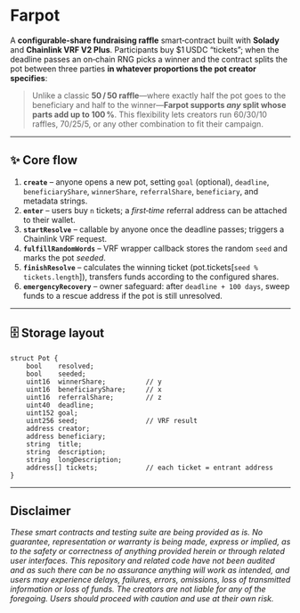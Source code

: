 # Farpot

A **configurable‑share fundraising raffle** smart‑contract built with **Solady** and **Chainlink VRF V2 Plus**. Participants buy \$1 USDC “tickets”; when the deadline passes an on‑chain RNG picks a winner and the contract splits the pot between three parties **in whatever proportions the pot creator specifies**:

> Unlike a classic **50 / 50 raffle**—where exactly half the pot goes to the beneficiary and half to the winner—**Farpot supports *any* split whose parts add up to 100 %**. This flexibility lets creators run 60/30/10 raffles, 70/25/5, or any other combination to fit their campaign.

---

## ✨ Core flow

1. **`create`** – anyone opens a new pot, setting `goal` (optional), `deadline`, `beneficiaryShare`, `winnerShare`, `referralShare`, `beneficiary`, and metadata strings.
2. **`enter`** – users buy `n` tickets; a *first‑time* referral address can be attached to their wallet.
3. **`startResolve`** – callable by anyone once the deadline passes; triggers a Chainlink VRF request.
4. **`fulfillRandomWords`** – VRF wrapper callback stores the random `seed` and marks the pot *seeded*.
5. **`finishResolve`** – calculates the winning ticket (pot.tickets[`seed % tickets.length`]), transfers funds according to the configured shares.
6. **`emergencyRecovery`** – owner safeguard: after `deadline + 100 days`, sweep funds to a rescue address if the pot is still unresolved.

---

## 🗄️ Storage layout

```solidity
struct Pot {
    bool    resolved;
    bool    seeded;
    uint16  winnerShare;          // y
    uint16  beneficiaryShare;     // x
    uint16  referralShare;        // z
    uint40  deadline;
    uint152 goal;
    uint256 seed;                 // VRF result
    address creator;
    address beneficiary;
    string  title;
    string  description;
    string  longDescription;
    address[] tickets;            // each ticket = entrant address
}
```

---

## Disclaimer

*These smart contracts and testing suite are being provided as is. No guarantee, representation or warranty is being made, express or implied, as to the safety or correctness of anything provided herein or through related user interfaces. This repository and related code have not been audited and as such there can be no assurance anything will work as intended, and users may experience delays, failures, errors, omissions, loss of transmitted information or loss of funds. The creators are not liable for any of the foregoing. Users should proceed with caution and use at their own risk.*